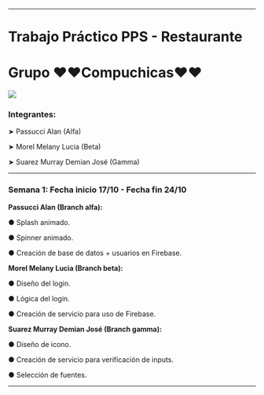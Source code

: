 <hr>
<h1>Trabajo Práctico PPS - Restaurante</h1>
<h1>Grupo ❤❤Compuchicas❤❤</h1>
<img src="http://drive.google.com/uc?export=view&id=1VX8nSyjnrxI3yDS95pgI-Usa-ZZrhBvp">
<h3>Integrantes:</h3>
<p>➤ Passucci Alan (Alfa)</p>
<p>➤ Morel Melany Lucia (Beta)</p>
<p>➤ Suarez Murray Demian José (Gamma)</p>
<hr>
<h3>Semana 1: Fecha inicio 17/10 - Fecha fin 24/10</h3>
<p><b>Passucci Alan (Branch alfa):</b></p>
<p>● Splash animado.</p>
<p>● Spinner animado.</p>
<p>● Creación de base de datos + usuarios en Firebase.</p>
<p><b>Morel Melany Lucia (Branch beta):</b></p>
<p>● Diseño del login.</p>
<p>● Lógica del login.</p>
<p>● Creación de servicio para uso de Firebase.</p>
<p><b>Suarez Murray Demian José (Branch gamma):</b></p>
<p>● Diseño de icono.</p>
<p>● Creación de servicio para verificación de inputs.</p>
<p>● Selección de fuentes.</p>
<hr>

